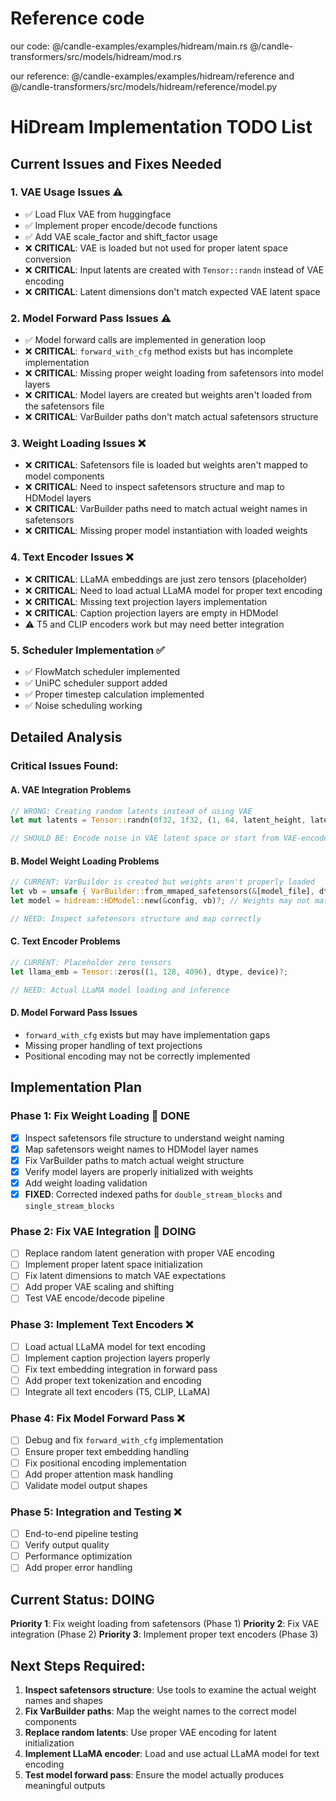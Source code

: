 # Reference code
our code:
@/candle-examples/examples/hidream/main.rs 
@/candle-transformers/src/models/hidream/mod.rs 

our reference:
@/candle-examples/examples/hidream/reference
and
@/candle-transformers/src/models/hidream/reference/model.py

# HiDream Implementation TODO List

## Current Issues and Fixes Needed

### 1. VAE Usage Issues ⚠️
- ✅ Load Flux VAE from huggingface 
- ✅ Implement proper encode/decode functions
- ✅ Add VAE scale_factor and shift_factor usage
- ❌ **CRITICAL**: VAE is loaded but not used for proper latent space conversion
- ❌ **CRITICAL**: Input latents are created with `Tensor::randn` instead of VAE encoding
- ❌ **CRITICAL**: Latent dimensions don't match expected VAE latent space

### 2. Model Forward Pass Issues ⚠️
- ✅ Model forward calls are implemented in generation loop
- ❌ **CRITICAL**: `forward_with_cfg` method exists but has incomplete implementation
- ❌ **CRITICAL**: Missing proper weight loading from safetensors into model layers
- ❌ **CRITICAL**: Model layers are created but weights aren't loaded from the safetensors file
- ❌ **CRITICAL**: VarBuilder paths don't match actual safetensors structure

### 3. Weight Loading Issues ❌
- ❌ **CRITICAL**: Safetensors file is loaded but weights aren't mapped to model components
- ❌ **CRITICAL**: Need to inspect safetensors structure and map to HDModel layers
- ❌ **CRITICAL**: VarBuilder paths need to match actual weight names in safetensors
- ❌ **CRITICAL**: Missing proper model instantiation with loaded weights

### 4. Text Encoder Issues ❌
- ❌ **CRITICAL**: LLaMA embeddings are just zero tensors (placeholder)
- ❌ **CRITICAL**: Need to load actual LLaMA model for proper text encoding
- ❌ **CRITICAL**: Missing text projection layers implementation
- ❌ **CRITICAL**: Caption projection layers are empty in HDModel
- ⚠️ T5 and CLIP encoders work but may need better integration

### 5. Scheduler Implementation ✅
- ✅ FlowMatch scheduler implemented
- ✅ UniPC scheduler support added
- ✅ Proper timestep calculation implemented
- ✅ Noise scheduling working

## Detailed Analysis

### Critical Issues Found:

#### A. VAE Integration Problems
```rust
// WRONG: Creating random latents instead of using VAE
let mut latents = Tensor::randn(0f32, 1f32, (1, 64, latent_height, latent_width), &device)?;

// SHOULD BE: Encode noise in VAE latent space or start from VAE-encoded image
```

#### B. Model Weight Loading Problems
```rust
// CURRENT: VarBuilder is created but weights aren't properly loaded
let vb = unsafe { VarBuilder::from_mmaped_safetensors(&[model_file], dtype, &device)? };
let model = hidream::HDModel::new(&config, vb)?; // Weights may not match structure

// NEED: Inspect safetensors structure and map correctly
```

#### C. Text Encoder Problems
```rust
// CURRENT: Placeholder zero tensors
let llama_emb = Tensor::zeros((1, 128, 4096), dtype, device)?;

// NEED: Actual LLaMA model loading and inference
```

#### D. Model Forward Pass Issues
- `forward_with_cfg` exists but may have implementation gaps
- Missing proper handling of text projections
- Positional encoding may not be correctly implemented

## Implementation Plan

### Phase 1: Fix Weight Loading 🔄 DONE
- [x] Inspect safetensors file structure to understand weight naming
- [x] Map safetensors weight names to HDModel layer names
- [x] Fix VarBuilder paths to match actual weight structure
- [x] Verify model layers are properly initialized with weights
- [x] Add weight loading validation
- [x] **FIXED**: Corrected indexed paths for `double_stream_blocks` and `single_stream_blocks`

### Phase 2: Fix VAE Integration 🔄 DOING  
- [ ] Replace random latent generation with proper VAE encoding
- [ ] Implement proper latent space initialization
- [ ] Fix latent dimensions to match VAE expectations
- [ ] Add proper VAE scaling and shifting
- [ ] Test VAE encode/decode pipeline

### Phase 3: Implement Text Encoders ❌
- [ ] Load actual LLaMA model for text encoding
- [ ] Implement caption projection layers properly
- [ ] Fix text embedding integration in forward pass
- [ ] Add proper text tokenization and encoding
- [ ] Integrate all text encoders (T5, CLIP, LLaMA)

### Phase 4: Fix Model Forward Pass ❌
- [ ] Debug and fix `forward_with_cfg` implementation
- [ ] Ensure proper text embedding handling
- [ ] Fix positional encoding implementation
- [ ] Add proper attention mask handling
- [ ] Validate model output shapes

### Phase 5: Integration and Testing ❌
- [ ] End-to-end pipeline testing
- [ ] Verify output quality
- [ ] Performance optimization
- [ ] Add proper error handling

## Current Status: DOING
**Priority 1**: Fix weight loading from safetensors (Phase 1)
**Priority 2**: Fix VAE integration (Phase 2)
**Priority 3**: Implement proper text encoders (Phase 3)

## Next Steps Required:

1. **Inspect safetensors structure**: Use tools to examine the actual weight names and shapes
2. **Fix VarBuilder paths**: Map the weight names to the correct model components  
3. **Replace random latents**: Use proper VAE encoding for latent initialization
4. **Implement LLaMA encoder**: Load and use actual LLaMA model for text encoding
5. **Test model forward pass**: Ensure the model actually produces meaningful outputs
